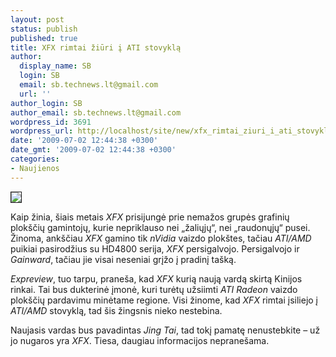 ```yaml
---
layout: post
status: publish
published: true
title: XFX rimtai žiūri į ATI stovyklą
author:
  display_name: SB
  login: SB
  email: sb.technews.lt@gmail.com
  url: ''
author_login: SB
author_email: sb.technews.lt@gmail.com
wordpress_id: 3691
wordpress_url: http://localhost/site/new/xfx_rimtai_ziuri_i_ati_stovykla/
date: '2009-07-02 12:44:38 +0300'
date_gmt: '2009-07-02 12:44:38 +0300'
categories:
- Naujienos
---
```

<div class="imgright"><img src="http://tbn0.google.com/images?q=tbn:3CXwffe-fgik7M:http://www.geeks3d.com/public/jegx/200901/xfx-radeon-hd-4870.jpg" border="1" /></div>
<p>Kaip žinia, šiais metais <i>XFX</i> prisijungė prie nemažos grupės grafinių plokščių gamintojų, kurie nepriklauso nei „žaliųjų“, nei „raudonųjų“ pusei. Žinoma, ankščiau <i>XFX</i> gamino tik <i>nVidia</i> vaizdo plokštes, tačiau <i>ATI/AMD</i> puikiai pasirodžius su HD4800 serija, <i>XFX</i> persigalvojo. Persigalvojo ir <i>Gainward</i>, tačiau jie visai neseniai grįžo į pradinį tašką.</p>
<p><i>Expreview</i>, tuo tarpu, praneša, kad <i>XFX</i> kurią naują vardą skirtą Kinijos rinkai. Tai bus dukterinė įmonė, kuri turėtų užsiimti <i>ATI Radeon</i> vaizdo plokščių pardavimu minėtame regione. Visi žinome, kad <i>XFX</i> rimtai įsiliejo į <i>ATI/AMD</i> stovyklą, tad šis žingsnis nieko nestebina.</p>
<p>Naujasis vardas bus pavadintas <i>Jing Tai</i>, tad tokį pamatę nenustebkite – už jo nugaros yra <i>XFX</i>. Tiesa, daugiau informacijos nepranešama.<br /></p>

